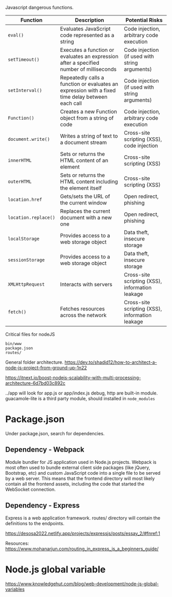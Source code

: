 Javascript dangerous functions.

| Function             | Description                                                                                      | Potential Risks                                 |
| -------------------- | ------------------------------------------------------------------------------------------------ | ----------------------------------------------- |
| `eval()`             | Evaluates JavaScript code represented as a string                                                | Code injection, arbitrary code execution        |
| `setTimeout()`       | Executes a function or evaluates an expression after a specified number of milliseconds          | Code injection (if used with string arguments)  |
| `setInterval()`      | Repeatedly calls a function or evaluates an expression with a fixed time delay between each call | Code injection (if used with string arguments)  |
| `Function()`         | Creates a new Function object from a string of code                                              | Code injection, arbitrary code execution        |
| `document.write()`   | Writes a string of text to a document stream                                                     | Cross-site scripting (XSS), code injection      |
| `innerHTML`          | Sets or returns the HTML content of an element                                                   | Cross-site scripting (XSS)                      |
| `outerHTML`          | Sets or returns the HTML content including the element itself                                    | Cross-site scripting (XSS)                      |
| `location.href`      | Gets/sets the URL of the current window                                                          | Open redirect, phishing                         |
| `location.replace()` | Replaces the current document with a new one                                                     | Open redirect, phishing                         |
| `localStorage`       | Provides access to a web storage object                                                          | Data theft, insecure storage                    |
| `sessionStorage`     | Provides access to a web storage object                                                          | Data theft, insecure storage                    |
| `XMLHttpRequest`     | Interacts with servers                                                                           | Cross-site scripting (XSS), information leakage |
| `fetch()`            | Fetches resources across the network                                                             | Cross-site scripting (XSS), information leakage |


Critical files for nodeJS
```
bin/www
package.json
routes/
```

General folder architecture.
https://dev.to/shadid12/how-to-architect-a-node-js-project-from-ground-up-1n22

https://itnext.io/boost-nodejs-scalability-with-multi-processing-architecture-6d7bd03c892c



../app will look for app.js or app/index.js
debug, http are built-in module.
guacamole-lite is a third party module, should installed in `node_modules`







# Package.json
Under package.json, search for dependencies.
## Dependency - Webpack 


Module bundler for JS application used in Node.js projects. 
Webpack is most often
used to bundle external client side packages (like jQuery, Bootstrap, etc) and custom JavaScript
code into a single file to be served by a web server. This means that the frontend directory will
most likely contain all the frontend assets, including the code that started the WebSocket
connection. 

## Dependency - Express
Express is a web application framework. 
routes/ directory will contain the definitions to the endpoints. 





https://desosa2022.netlify.app/projects/expressjs/posts/essay_2/#fnref:1




Resources:
https://www.mohanarjun.com/routing_in_express_js_a_beginners_guide/



# Node.js global variable
https://www.knowledgehut.com/blog/web-development/node-js-global-variables

